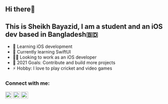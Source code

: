 ## Hi there👋

## This is Sheikh Bayazid, I am a student and an iOS dev based in Bangladesh🇧🇩

- 🔭 Learning iOS development
- 🌱 Currently learning SwiftUI
- 👨‍💻 Looking to work as an iOS developer
- 🥅 2021 Goals: Contribute and build more projects
- ⚡ Hobby: I love to play cricket and video games


### Connect with me:

[<img align="left" alt="sheikhbayazid | Twitter" width="22px" src="https://cdn.jsdelivr.net/npm/simple-icons@v3/icons/twitter.svg" />][twitter]
[<img align="left" alt="sheikhbayazid | LinkedIn" width="22px" src="https://cdn.jsdelivr.net/npm/simple-icons@v3/icons/linkedin.svg" />][linkedin]
[<img align="left" alt="sheikhbayazid | Instagram" width="22px" src="https://cdn.jsdelivr.net/npm/simple-icons@v3/icons/instagram.svg" />][instagram]
<br />

[twitter]: https://twitter.com/sheikhbayazid
[instagram]: https://www.instagram.com/sheikhbayazid
[linkedin]: https://www.linkedin.com/in/sheikhbayazid
